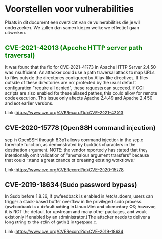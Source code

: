 # Voorstellen voor vulnerabilities

Plaats in dit document een overzicht van de vulnerabilities die je wil onderzoeken. We zullen dan samen kiezen welke we effectief gaan uitwerken.

<span style="color:green">

## CVE-2021-42013 (Apache HTTP server path traversal)

</span>


It was found that the fix for CVE-2021-41773 in Apache HTTP Server 2.4.50 was insufficient. An attacker could use a path traversal attack to map URLs to files outside the directories configured by Alias-like directives. If files outside of these directories are not protected by the usual default configuration "require all denied", these requests can succeed. If CGI scripts are also enabled for these aliased pathes, this could allow for remote code execution. This issue only affects Apache 2.4.49 and Apache 2.4.50 and not earlier versions.

Link: <https://www.cve.org/CVERecord?id=CVE-2021-42013>

## CVE-2020-15778 (OpenSSH command injection)

scp in OpenSSH through 8.3p1 allows command injection in the scp.c toremote function, as demonstrated by backtick characters in the destination argument. NOTE: the vendor reportedly has stated that they intentionally omit validation of "anomalous argument transfers" because that could "stand a great chance of breaking existing workflows."

Link: <https://www.cve.org/CVERecord?id=CVE-2020-15778>

## CVE-2019-18634 (Sudo password bypass)

In Sudo before 1.8.26, if pwfeedback is enabled in /etc/sudoers, users can trigger a stack-based buffer overflow in the privileged sudo process. (pwfeedback is a default setting in Linux Mint and elementary OS; however, it is NOT the default for upstream and many other packages, and would exist only if enabled by an administrator.) The attacker needs to deliver a long string to the stdin of getln() in tgetpass.c.

Link: <https://www.cve.org/CVERecord?id=CVE-2019-18634>
